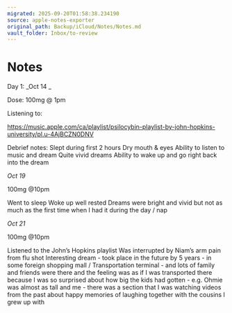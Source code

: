 ```yaml
---
migrated: 2025-09-20T01:58:38.234190
source: apple-notes-exporter
original_path: Backup/iCloud/Notes/Notes.md
vault_folder: Inbox/to-review
---
```

# Notes

Day 1:
_Oct 14  _

Dose:
100mg @ 1pm

Listening to:

https://music.apple.com/ca/playlist/psilocybin-playlist-by-john-hopkins-university/pl.u-4AjBCZN0DNV

Debrief notes:
Slept during first 2 hours 
Dry mouth & eyes
Ability to listen to music and dream
Quite vivid dreams 
Ability to wake up and go right back into the dream 

_Oct 19_

100mg @10pm

Went to sleep
Woke up well rested 
Dreams were bright and vivid but not as much as the first time when I had it during the day / nap

_Oct 21_

100mg @10pm

Listened to the John’s Hopkins playlist
Was interrupted by Niam’s arm pain from flu shot 
Interesting dream - took place in the future by 5 years - in some foreign shopping mall /
Transportation terminal - and lots of family and friends were there and the feeling was as if I was transported there because I was so surprised about how big the kids had gotten - e.g. Ohmie was almost as tall and me - there was a section that I was watching videos from the past about happy memories of laughing together with the cousins I grew up with

